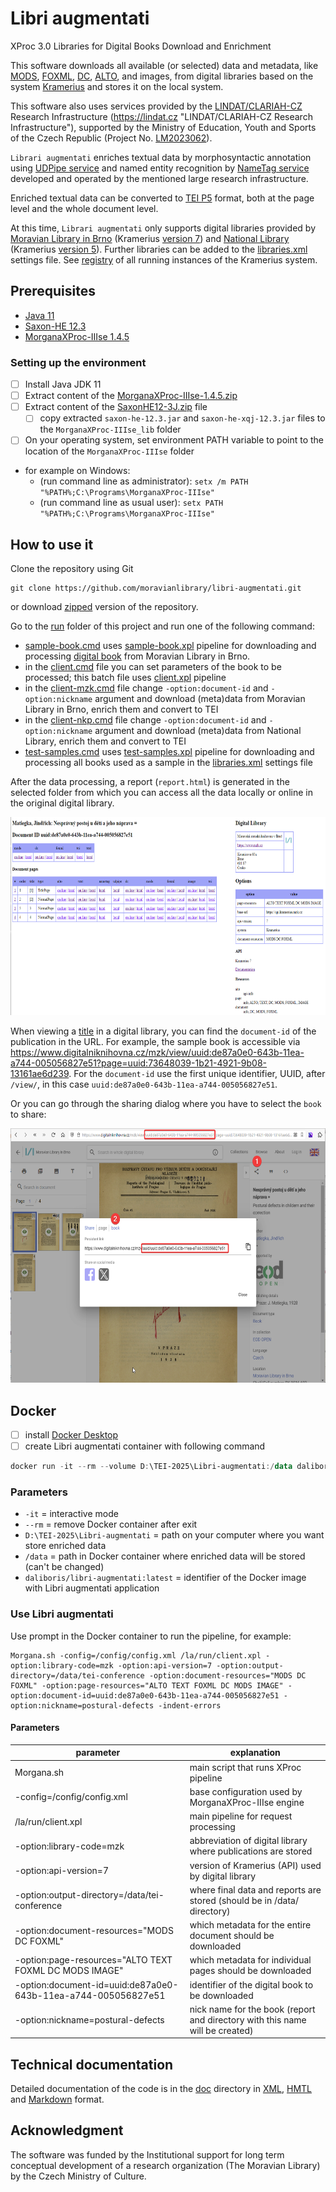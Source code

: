# Libri augmentati

XProc 3.0 Libraries for Digital Books Download and Enrichment

This software downloads all available (or selected) data and metadata, like [MODS](https://www.loc.gov/standards/mods/), [FOXML](https://wiki.lyrasis.org/display/FEDORA/All+Documentation), [DC](https://www.dublincore.org/specifications/dublin-core/), [ALTO](https://www.loc.gov/standards/alto/), and images, from digital libraries based on the system [Kramerius](https://system-kramerius.cz) and stores it on the local system.

This software also uses services provided by the [LINDAT/CLARIAH-CZ](https://lindat.cz "LINDAT/CLARIAH-CZ URL") Research Infrastructure (<https://lindat.cz> "LINDAT/CLARIAH-CZ Research Infrastructure"), supported by the Ministry of Education, Youth and Sports of the Czech Republic (Project No. [LM2023062](https://www.isvavai.cz/cep?ss=detail&n=0&h=LM2023062 "LM2023062 project details")).

`Librari augmentati` enriches textual data by morphosyntactic annotation using [UDPipe service](https://lindat.mff.cuni.cz/services/udpipe/ "UDPipe service") and named entity recognition by [NameTag service](https://lindat.mff.cuni.cz/services/nametag/ "NameTag service") developed and operated by the mentioned large research infrastructure.

Enriched textual data can be converted to [TEI P5](https://tei-c.org/release/doc/tei-p5-doc/en/html/index.html "TEI P5 Guidlines") format, both at the page level and the whole document level.

At this time, `Librari augmentati` only supports digital libraries provided by [Moravian Library in Brno](https://www.digitalniknihovna.cz/mzk "Digital library by Moravian Library in Brno") (Kramerius [version 7](https://github.com/ceskaexpedice/kramerius/wiki/Kramerius-REST-API-verze-7.0 "Wiki for Kramerius 7 Client API")) and [National Library](https://www.ndk.cz/ "Digital library by National Library") (Kramerius [version 5](https://github.com/ceskaexpedice/kramerius/wiki/ClientAPIDEV "Wiki for Kramerius 5 Client API")). Further libraries can be added to the [libraries.xml](src/settings/libraries.xml) settings file. See [registry](https://registr.digitalniknihovna.cz "Registry of the Kramerius systems") of all running instances of the Kramerius system.

## Prerequisites

- [Java 11](https://www.azul.com/downloads/?version=java-11-lts&package=jdk#zulu "Download Azul Zulu OpenJDK")
- [Saxon-HE 12.3](https://github.com/Saxonica/Saxon-HE/releases/tag/SaxonHE12-3 "Download SaxonHE12-3J")
- [MorganaXProc-IIIse 1.4.5](https://sourceforge.net/projects/morganaxproc-iiise/files/MorganaXProc-IIIse-1.4.5/ "Donwload MorganaXProc-IIIse 1.4.5")

### Setting up the environment

- [ ] Install Java JDK 11
- [ ] Extract content of the [MorganaXProc-IIIse-1.4.5.zip](https://sourceforge.net/projects/morganaxproc-iiise/files/MorganaXProc-IIIse-1.4.5/MorganaXProc-IIIse-1.4.5.zip/download "Donwload MorganaXProc-IIIse 1.4.5.zip file")
- [ ] Extract content of the [SaxonHE12-3J.zip](https://github.com/Saxonica/Saxon-HE/releases/download/SaxonHE12-3/SaxonHE12-3J.zip "Download SaxonHE12-3J") file
  - [ ] copy extracted `saxon-he-12.3.jar` and `saxon-he-xqj-12.3.jar` files to the `MorganaXProc-IIIse_lib` folder
- [ ] On your operating system, set environment PATH variable to point to the location of the `MorganaXProc-IIIse` folder
- for example on Windows:
  - (run command line as administrator): `setx /m PATH "%PATH%;C:\Programs\MorganaXProc-IIIse"`
  - (run command line as usual user): `setx PATH "%PATH%;C:\Programs\MorganaXProc-IIIse"`

## How to use it

Clone the repository using Git

```shell
git clone https://github.com/moravianlibrary/libri-augmentati.git
```

or download [zipped](https://github.com/moravianlibrary/libri-augmentati/archive/refs/heads/main.zip) version of the repository.

Go to the [run](run) folder of this project and run one of the following command:

- [sample-book.cmd](run/sample-book.cmd) uses [sample-book.xpl](src/tests/xproc/sample-book.xpl) pipeline for downloading and processing [digital book](https://www.digitalniknihovna.cz/mzk/view/uuid:de87a0e0-643b-11ea-a744-005056827e51) from Moravian Library in Brno.
- in the [client.cmd](run/client.cmd) file you can set parameters of the book to be processed; this batch file uses [client.xpl](src/tests/xproc/client.xpl) pipeline
- in the [client-mzk.cmd](run/client-mzk.cmd) file change `-option:document-id` and `-option:nickname` argument and download (meta)data from Moravian Library in Brno, enrich them and convert to TEI
- in the [client-nkp.cmd](run/client-nkp.cmd) file change `-option:document-id` and `-option:nickname` argument and download (meta)data from National Library, enrich them and convert to TEI
- [test-samples.cmd](run/test-samples.cmd) uses [test-samples.xpl](src/tests/xproc/test-samples.xpl) pipeline for downloading and processing all books used as a sample in the [libraries.xml](src/settings/libraries.xml) settings file

After the data processing, a report (`report.html`) is generated in the selected folder from which you can access all the data locally or online in the original digital library.

<img src="doc/images/sample-book-report.png" title="Sample book report" width="640" height="317">

When viewing a [title](https://www.digitalniknihovna.cz/mzk/view/uuid:de87a0e0-643b-11ea-a744-005056827e51?page=uuid:73648039-1b21-4921-9b08-13161ae6d239 "First page of the sample book") in a digital library, you can find the `document-id` of the publication in the URL. For example, the sample book is accessible via <https://www.digitalniknihovna.cz/mzk/view/uuid:de87a0e0-643b-11ea-a744-005056827e51?page=uuid:73648039-1b21-4921-9b08-13161ae6d239>. For the `document-id` use the first unique identifier, UUID, after `/view/`, in this case `uuid:de87a0e0-643b-11ea-a744-005056827e51`.

Or you can go through the sharing dialog where you have to select the `book` to share:

<img src="doc/images/sample-book-share-uuid.png" title="document-id via Share dialog" width="624" height="407">

## Docker

- [ ] install [Docker Desktop](https://www.docker.com/products/docker-desktop/)
- [ ] create Libri augmentati container with following command

```powershell
docker run -it --rm --volume D:\TEI-2025\Libri-augmentati:/data daliboris/libri-augmentati:latest
```

### Parameters

- `-it` = interactive mode
- `--rm` = remove Docker container after exit
- `D:\TEI-2025\Libri-augmentati` = path on your computer where you want store enriched data
- `/data` = path in Docker container where enriched data will be stored (can't be changed)
- `daliboris/libri-augmentati:latest` = identifier of the Docker image with Libri augmentati application

### Use Libri augmentati

Use prompt in the Docker container to run the pipeline, for example:

```script
Morgana.sh -config=/config/config.xml /la/run/client.xpl -option:library-code=mzk -option:api-version=7 -option:output-directory=/data/tei-conference -option:document-resources="MODS DC FOXML" -option:page-resources="ALTO TEXT FOXML DC MODS IMAGE" -option:document-id=uuid:de87a0e0-643b-11ea-a744-005056827e51 -option:nickname=postural-defects -indent-errors
```

#### Parameters


| parameter  | explanation  |
|---|---|
| Morgana.sh | main script that runs XProc pipeline |
| -config=/config/config.xml | base configuration used by MorganaXProc-IIIse engine |
| /la/run/client.xpl | main pipeline for request processing |
| -option:library-code=mzk | abbreviation of digital library where publications are stored |
| -option:api-version=7 | version of Kramerius (API) used by digital library |
| -option:output-directory=/data/tei-conference | where final data and reports are stored (should be in /data/ directory) |
| -option:document-resources="MODS DC FOXML"| which metadata for the entire document should be downloaded |
| -option:page-resources="ALTO TEXT FOXML DC MODS IMAGE" | which metadata for individual pages should be downloaded |
| -option:document-id=uuid:de87a0e0-643b-11ea-a744-005056827e51 | identifier of the digital book to be downloaded |
| -option:nickname=postural-defects | nick name for the book (report and directory with this name will be created) |



## Technical documentation

Detailed documentation of the code is in the [doc](./doc/) directory in [XML](./doc/README.xml), [HMTL](./doc/README.html) and [Markdown](./doc/README.md) format.

## Acknowledgment

The software was funded by the Institutional support for long term conceptual development of a research organization (The Moravian Library) by the Czech Ministry of Culture.
